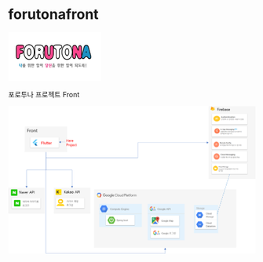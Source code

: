 # forutonafront

<img src="https://github.com/kimbakcho/forutonafront/blob/master/formain.png"  width="190" height="100">

포로투나 프로젝트 Front

<img src="https://github.com/kimbakcho/forutonafront/blob/master/front.png">
